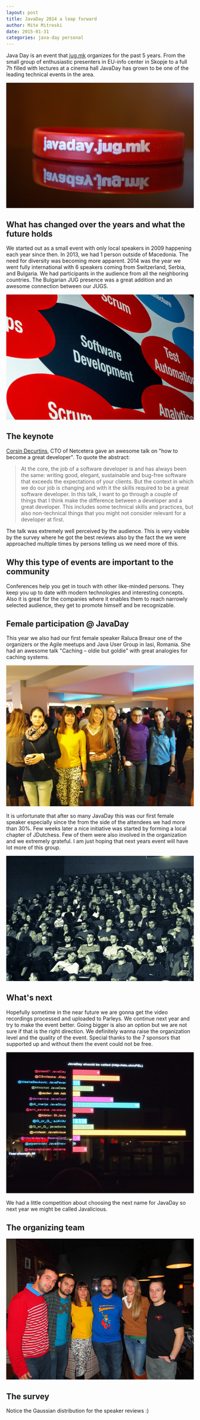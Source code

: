 ```yaml
---
layout: post
title: JavaDay 2014 a leap forward
author: Mite Mitreski
date: 2015-01-31
categories: java-day personal
---
```


Java Day is an event that [jug.mk](http://jug.mk) organizes for the past 5 years. From the
small group of enthusiastic presenters in EU-info center in Skopje to a full
7h filled with lectures at a cinema hall JavaDay has grown to be one of the
leading technical events in the area.

![JavaDay braclets](/images/posts/javaday.jpeg)

## What has changed over the years and what the future holds 

We started out as a small event with only local speakers in 2009 happening
each year since then. In 2013, we had 1 person outside of Macedonia. The need
for diversity was becoming more apparent. 2014 was the year we went fully
international with 6 speakers coming from Switzerland, Serbia, and Bulgaria.
We had participants in the audience from all the neighboring countries. The
Bulgarian JUG presence was a great addition and an awesome connection between
our JUGS.

![Keynote](/images/posts/keynote.jpg)

## The keynote 

[Corsin Decurtins](https://twitter.com/corsin), CTO of Netcetera gave an awesome talk on "how to become a great developer".
To quote the abstract:

> At the core, the job of a software developer is and has always been the
same: writing good, elegant, sustainable and bug-free software that exceeds
the expectations of your clients. But the context in which we do our job is
changing and with it the skills required to be a great software developer. In
this talk, I want to go through a couple of things that I think make the
difference between a developer and a great developer. This includes some
technical skills and practices, but also non-technical things that you might
not consider relevant for a developer at first. 

The talk was extremely well perceived by the audience. This is very visible by
the survey where he got the best reviews also by the fact the we were
approached multiple times by persons telling us we need more of this.


## Why this type of events are important to the community 

Conferences help you get in touch with other like-minded persons. They keep
you up to date with modern technologies and interesting concepts.  Also it is
great for the companies where it enables them to reach narrowly selected
audience, they get to promote himself and be recognizable.

## Female participation @ JavaDay

This year we also had our first female speaker Raluca Breaur one of the
organizers or the Agile meetups and Java User Group in Iasi, Romania. She had
an awesome talk "Caching – oldie but goldie"  with great analogies for caching
systems. 

![Java Women](/images/posts/java-women.jpg)

It is unfortunate that after so many JavaDay this was our first
female speaker especially since the from the side of the attendees we had more
than 30%.  Few weeks later a nice initiative was started by forming a local
chapter of JDutchess. Few of them were also involved in the organization and
we extremely grateful. I am just hoping that next years event will have lot
more of this group.

![Audience](/images/posts/audience.jpg)

## What's next 

Hopefully sometime in the near future we are gonna get the video recordings
processed and uploaded to Parleys. We continue next year and try to make the
event better. Going bigger is also an option but we are not sure if that is
the right direction. We definitely wanna raise the organization level and the
quality of the event. Special thanks to the 7 sponsors that supported up and
without them the event could not be free.

![Competition](/images/posts/twitter.jpg)

We had a little competition about choosing the next name for JavaDay so next
year we might be called Javalicious.

## The organizing  team

![Team](/images/posts/team.jpg)

## The survey

Notice the Gaussian distribution for the speaker reviews :) 